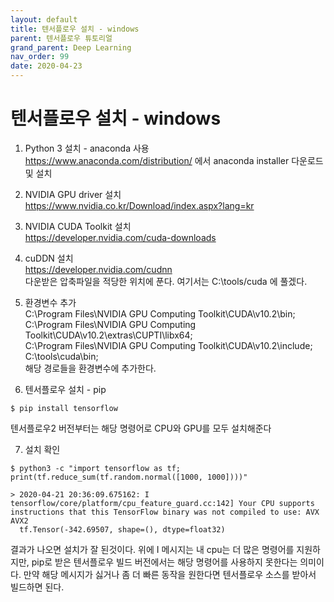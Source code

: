 ```yaml
---
layout: default
title: 텐서플로우 설치 - windows
parent: 텐서플로우 튜토리얼
grand_parent: Deep Learning
nav_order: 99
date: 2020-04-23
---
```


# 텐서플로우 설치 - windows

1. Python 3 설치 - anaconda 사용<br>
https://www.anaconda.com/distribution/ 에서 anaconda installer 다운로드 및 설치

2. NVIDIA GPU driver 설치<br>
https://www.nvidia.co.kr/Download/index.aspx?lang=kr

3. NVIDIA CUDA Toolkit 설치<br>
https://developer.nvidia.com/cuda-downloads

4. cuDDN 설치<br>
https://developer.nvidia.com/cudnn<br>
다운받은 압축파일을 적당한 위치에 푼다.
여기서는 C:\tools/cuda 에 풀겠다.

5. 환경변수 추가<br>
C:\\Program Files\\NVIDIA GPU Computing Toolkit\\CUDA\\v10.2\\bin;<br>
C:\\Program Files\\NVIDIA GPU Computing Toolkit\\CUDA\v10.2\\extras\\CUPTI\\libx64;<br>
C:\\Program Files\\NVIDIA GPU Computing Toolkit\\CUDA\\v10.2\\include;<br>
C:\\tools\\cuda\\bin;<br>
해당 경로들을 환경변수에 추가한다.

6. 텐서플로우 설치 - pip<br>
```
$ pip install tensorflow
```

텐서플로우2 버전부터는 해당 명령어로 CPU와 GPU를 모두 설치해준다

7. 설치 확인
```
$ python3 -c "import tensorflow as tf; print(tf.reduce_sum(tf.random.normal([1000, 1000])))"

> 2020-04-21 20:36:09.675162: I tensorflow/core/platform/cpu_feature_guard.cc:142] Your CPU supports instructions that this TensorFlow binary was not compiled to use: AVX AVX2
  tf.Tensor(-342.69507, shape=(), dtype=float32)
```
결과가 나오면 설치가 잘 된것이다.
위에 I 메시지는 내 cpu는 더 많은 명령어를 지원하지만, pip로 받은 텐서플로우 빌드 버전에서는 해당 명령어를 사용하지 못한다는 의미이다. 만약 해당 메시지가 싫거나 좀 더 빠른 동작을 원한다면 텐서플로우 소스를 받아서 빌드하면 된다.
